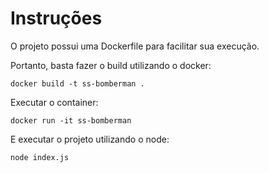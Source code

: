 # Instruções

O projeto possui uma Dockerfile para facilitar sua execução.

Portanto, basta fazer o build utilizando o docker:

```
docker build -t ss-bomberman .
```

Executar o container:

```
docker run -it ss-bomberman
```

E executar o projeto utilizando o node:

```
node index.js
```